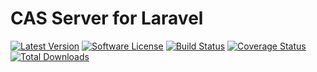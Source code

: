 # CAS Server for Laravel

[![Latest Version](http://img.shields.io/github/release/leo108/laravel_cas_server.svg)](https://github.com/leo108/laravel_cas_server/releases)
[![Software License](https://img.shields.io/badge/license-MIT-brightgreen.svg)](LICENSE)
[![Build Status](https://img.shields.io/travis/leo108/laravel_cas_server/master.svg)](https://travis-ci.org/leo108/laravel_cas_server)
[![Coverage Status](https://img.shields.io/scrutinizer/coverage/g/leo108/laravel_cas_server/master.svg)](https://scrutinizer-ci.com/g/leo108/laravel_cas_server/code-structure)
[![Total Downloads](https://img.shields.io/packagist/dt/leo108/laravel_cas_server.svg)](https://packagist.org/packages/leo108/laravel_cas_server)